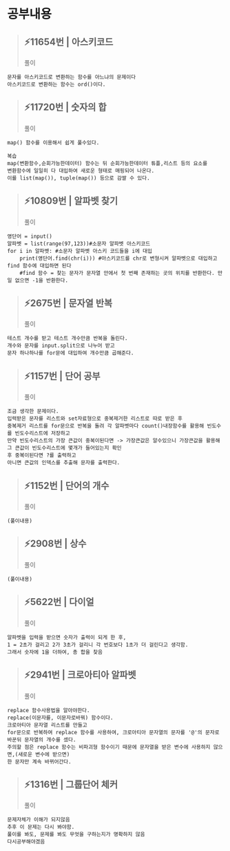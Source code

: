 # 공부내용 



> ⚡11654번 | 아스키코드
> ------------
>  풀이
```
문자를 아스키코드로 변환하는 함수를 아느냐의 문제이다
아스키코드로 변환하는 함수는 ord()이다.
```

> ⚡11720번 | 숫자의 합
> ------------
>  풀이
```
map() 함수를 이용해서 쉽게 풀수있다.

복습
map(변환함수,순회가능한데이터) 함수는 뒤 순회가능한데이터 튜플,리스트 등의 요소를
변환함수에 일일히 다 대입하여 새로운 형태로 매핑되어 나온다. 
이를 list(map()), tuple(map()) 등으로 감쌀 수 있다.
```

> ⚡10809번 | 알파벳 찾기
> ------------
>  풀이
```
영단어 = input()
알파벳 = list(range(97,123))#소문자 알파벳 아스키코드
for i in 알파벳: #소문자 알파벳 아스키 코드들을 i에 대입
    print(영단어.find(chr(i))) #아스키코드를 chr로 변형시켜 알파벳으로 대입하고 find 함수에 대입하면 된다
    #find 함수 = 찾는 문자가 문자열 안에서 첫 번째 존재하는 곳의 위치를 반환한다. 만일 없으면 -1을 반환한다.
```

> ⚡2675번 | 문자열 반복
> ------------
>  풀이
```
테스트 개수를 받고 테스트 개수만큼 반복을 돌린다.
개수와 문자를 input.split으로 나누어 받고 
문자 하나하나를 for문에 대입하여 개수만큼 곱해준다.
```

> ⚡1157번 | 단어 공부
> ------------
>  풀이
```
조금 생각한 문제이다.
입력받은 문자를 리스트와 set자료형으로 중복제거한 리스트로 따로 받은 후
중복제거 리스트를 for문으로 반복을 돌려 각 알파벳마다 count()내장함수를 활용해 빈도수를 빈도수리스트에 저장하고
만약 빈도수리스트의 가장 큰값이 중복이된다면 -> 가장큰값은 알수있으니 가장큰값을 활용해 그 큰값이 빈도수리스트에 몇개가 들어있는지 확인
후 중복이된다면 ?를 출력하고
아니면 큰값의 인덱스를 추출해 문자를 출력한다.
```

> ⚡1152번 | 단어의 개수
> ------------
>  풀이
```
(풀이내용)
```

> ⚡2908번 | 상수
> ------------
>  풀이
```
(풀이내용)
```

> ⚡5622번 | 다이얼
> ------------
>  풀이
```
알파벳을 입력을 받으면 숫자가 출력이 되게 한 후,
1 = 2초가 걸리고 2가 3초가 걸리니 각 번호보다 1초가 더 걸린다고 생각함.
그래서 숫자에 1을 더하여, 총 합을 찾음 
```

> ⚡2941번 | 크로아티아 알파벳
> ------------
>  풀이
```
replace 함수사용법을 알아야한다.
replace(이문자를, 이문자로바꿔) 함수이다.
크로아티아 문자열 리스트를 만들고
for문으로 반복하여 replace 함수를 사용하여, 크로아티아 문자열의 문자를 '@'의 문자로
바꾼뒤 문자열의 개수를 셌다.
주의할 점은 replace 함수는 비파괴형 함수이기 때문에 문자열을 받은 변수에 사용하지 않으면,(새로운 변수에 받으면)
한 문자만 계속 바뀌어간다. 
```

> ⚡1316번 | 그룹단어 체커
> ------------
>  풀이
```
문제자체가 이해가 되지않음
추후 이 문제는 다시 봐야함.
풀이를 봐도, 문제를 봐도 무엇을 구하는지가 명확하지 않음
다시공부해야겠음
```